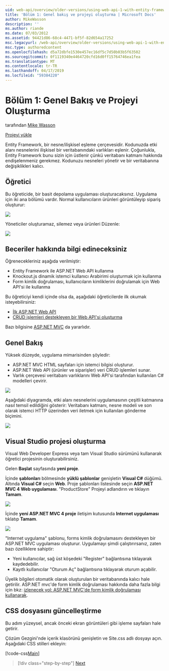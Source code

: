 ```yaml
---
uid: web-api/overview/older-versions/using-web-api-1-with-entity-framework-5/using-web-api-with-entity-framework-part-1
title: 'Bölüm 1: Genel bakış ve projeyi oluşturma | Microsoft Docs'
author: MikeWasson
description: ''
ms.author: riande
ms.date: 07/03/2012
ms.assetid: 94421d86-68c4-4471-bf5f-82d654a17252
msc.legacyurl: /web-api/overview/older-versions/using-web-api-1-with-entity-framework-5/using-web-api-with-entity-framework-part-1
msc.type: authoredcontent
ms.openlocfilehash: d5a72dbfe1530e457ec16df5c7d50b03b5f63502
ms.sourcegitcommit: 0f1119340e4464720cfd16d0ff15764746ea1fea
ms.translationtype: MT
ms.contentlocale: tr-TR
ms.lasthandoff: 04/17/2019
ms.locfileid: "59384220"
---
```

# <a name="part-1-overview-and-creating-the-project"></a>Bölüm 1: Genel Bakış ve Projeyi Oluşturma

tarafından [Mike Wasson](https://github.com/MikeWasson)

[Projeyi yükle](http://code.msdn.microsoft.com/ASP-NET-Web-API-with-afa30545)

Entity Framework, bir nesne/ilişkisel eşleme çerçevesidir. Kodunuzda etki alanı nesnelerini ilişkisel bir veritabanındaki varlıkları eşlenir. Çoğunlukla, Entity Framework bunu sizin için üstlenir çünkü veritabanı katmanı hakkında endişelenmeniz gerekmez. Kodunuzu nesneleri yönetir ve bir veritabanına değişiklikleri kalıcı.

## <a name="about-the-tutorial"></a>Öğretici

Bu öğreticide, bir basit depolama uygulaması oluşturacaksınız. Uygulama için iki ana bölümü vardır. Normal kullanıcıların ürünleri görüntüleyip sipariş oluşturur:

![](using-web-api-with-entity-framework-part-1/_static/image1.png)

Yöneticiler oluşturamaz, silemez veya ürünleri Düzenle:

![](using-web-api-with-entity-framework-part-1/_static/image2.png)

## <a name="skills-youll-learn"></a>Beceriler hakkında bilgi edineceksiniz

Öğrenecekleriniz aşağıda verilmiştir:

- Entity Framework ile ASP.NET Web API kullanma
- Knockout.js dinamik istemci kullanıcı Arabirimi oluşturmak için kullanma
- Form kimlik doğrulaması, kullanıcıların kimliklerini doğrulamak için Web API'si ile kullanma

Bu öğreticiyi kendi içinde olsa da, aşağıdaki öğreticilerde ilk okumak isteyebilirsiniz:

- [İlk ASP.NET Web API](../../getting-started-with-aspnet-web-api/tutorial-your-first-web-api.md)
- [CRUD işlemleri destekleyen bir Web API'si oluşturma](../creating-a-web-api-that-supports-crud-operations.md)

Bazı bilgisine [ASP.NET MVC](../../../../mvc/index.md) da yararlıdır.

## <a name="overview"></a>Genel Bakış

Yüksek düzeyde, uygulama mimarisinden şöyledir:

- ASP.NET MVC HTML sayfaları için istemci bilgisi oluşturur.
- ASP.NET Web API (ürünler ve siparişler) veri CRUD işlemleri sunar.
- Varlık çerçevesi veritabanı varlıklarını Web API'si tarafından kullanılan C# modelleri çevirir.

![](using-web-api-with-entity-framework-part-1/_static/image3.png)

Aşağıdaki diyagramda, etki alanı nesnelerini uygulamasının çeşitli katmanına nasıl temsil edildiğini gösterir: Veritabanı katmanı, nesne modeli ve son olarak istemci HTTP üzerinden veri iletmek için kullanılan gönderme biçimini.

![](using-web-api-with-entity-framework-part-1/_static/image4.png)

## <a name="create-the-visual-studio-project"></a>Visual Studio projesi oluşturma

Visual Web Developer Express veya tam Visual Studio sürümünü kullanarak öğretici projesinin oluşturabilirsiniz.

Gelen **Başlat** sayfasında **yeni proje**.

İçinde **şablonları** bölmesinde **yüklü şablonlar** genişletin **Visual C#** düğümü. Altında **Visual C#** seçin **Web**. Proje şablonları listesinde seçin **ASP.NET MVC 4 Web uygulaması**. "ProductStore" Projeyi adlandırın ve tıklayın **Tamam**.

![](using-web-api-with-entity-framework-part-1/_static/image5.png)

İçinde **yeni ASP.NET MVC 4 proje** iletişim kutusunda **Internet uygulaması** tıklatıp **Tamam**.

![](using-web-api-with-entity-framework-part-1/_static/image6.png)

"Internet uygulama" şablonu, forms kimlik doğrulamasını destekleyen bir ASP.NET MVC uygulaması oluşturur. Uygulamayı şimdi çalıştırırsanız, zaten bazı özelliklere sahiptir:

- Yeni kullanıcılar, sağ üst köşedeki "Register" bağlantısına tıklayarak kaydedebilir.
- Kayıtlı kullanıcılar "Oturum Aç" bağlantısına tıklayarak oturum açabilir.

Üyelik bilgileri otomatik olarak oluşturulan bir veritabanında kalıcı hale getirilir. ASP.NET mvc'de form kimlik doğrulaması hakkında daha fazla bilgi için bkz: [izlenecek yol: ASP.NET MVC'de form kimlik doğrulaması kullanarak](https://msdn.microsoft.com/library/ff398049(VS.98).aspx).

## <a name="update-the-css-file"></a>CSS dosyasını güncelleştirme

Bu adım yüzeysel, ancak önceki ekran görüntüleri gibi işleme sayfaları hale getirir.

Çözüm Gezgini'nde içerik klasörünü genişletin ve Site.css adlı dosyayı açın. Aşağıdaki CSS stilleri ekleyin:

[!code-css[Main](using-web-api-with-entity-framework-part-1/samples/sample1.css)]

> [!div class="step-by-step"]
> [Next](using-web-api-with-entity-framework-part-2.md)
